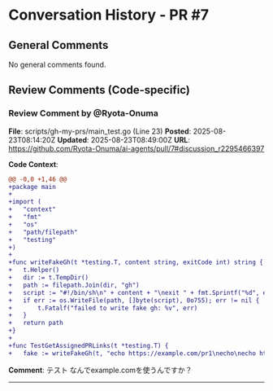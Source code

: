 # Conversation History - PR #7

## General Comments

No general comments found.

## Review Comments (Code-specific)

### Review Comment by @Ryota-Onuma
**File**: scripts/gh-my-prs/main_test.go (Line 23)
**Posted**: 2025-08-23T08:14:20Z
**Updated**: 2025-08-23T08:49:00Z
**URL**: https://github.com/Ryota-Onuma/ai-agents/pull/7#discussion_r2295466397

**Code Context**:
```diff
@@ -0,0 +1,46 @@
+package main
+
+import (
+	"context"
+	"fmt"
+	"os"
+	"path/filepath"
+	"testing"
+)
+
+func writeFakeGh(t *testing.T, content string, exitCode int) string {
+	t.Helper()
+	dir := t.TempDir()
+	path := filepath.Join(dir, "gh")
+	script := "#!/bin/sh\n" + content + "\nexit " + fmt.Sprintf("%d", exitCode) + "\n"
+	if err := os.WriteFile(path, []byte(script), 0o755); err != nil {
+		t.Fatalf("failed to write fake gh: %v", err)
+	}
+	return path
+}
+
+func TestGetAssignedPRLinks(t *testing.T) {
+	fake := writeFakeGh(t, "echo https://example.com/pr1\necho\necho https://example.com/pr2", 0)
```

**Comment**:
テスト なんでexample.comを使うんですか？

---

